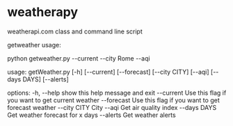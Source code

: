 # weatherapy
weatherapi.com class and command line script

getweather usage:

python getweather.py --current --city Rome --aqi

usage: getWeather.py [-h] [--current] [--forecast] [--city CITY] [--aqi] [--days DAYS] [--alerts]

options:
  -h, --help   show this help message and exit
  --current    Use this flag if you want to get current weather
  --forecast   Use this flag if you want to get forecast weather
  --city CITY  City
  --aqi        Get air quality index
  --days DAYS  Get weather forecast for x days
  --alerts     Get weather alerts
